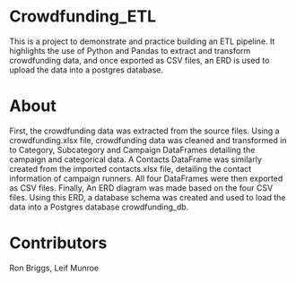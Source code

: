 # Crowdfunding_ETL
This is a project to demonstrate and practice building an ETL pipeline. It highlights the use of  Python and Pandas to extract and transform crowdfunding data, and once exported as CSV files, an ERD is used to upload the data into a postgres database. 

# About
First, the crowdfunding data was extracted from the source files. Using a crowdfunding.xlsx file, crowdfunding data was cleaned and transformed in to Category, Subcategory and Campaign DataFrames detailing the campaign and categorical data. A Contacts DataFrame was similarly created from the imported contacts.xlsx file, detailing the contact information of campaign runners. All four DataFrames were then exported as CSV files. 
Finally, An ERD diagram was made based on the four CSV files.  Using this ERD, a database schema was created and used to load the data into a Postgres database crowdfunding_db. 

# Contributors
Ron Briggs, Leif Munroe
